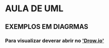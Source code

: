 # AULA DE UML
## EXEMPLOS EM DIAGRMAS

### Para visualizar deverar abrir no ['Drow.io'](https://www.draw.io/)
